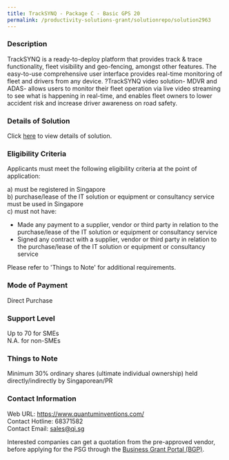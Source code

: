 ```yaml
---
title: TrackSYNQ - Package C - Basic GPS 20
permalink: /productivity-solutions-grant/solutionrepo/solution2963
---
```


### Description

TrackSYNQ is a ready-to-deploy platform that provides track & trace functionality, fleet visibility and geo-fencing, amongst other features. The easy-to-use comprehensive user interface provides real-time monitoring of fleet and drivers from any device. ?TrackSYNQ video solution- MDVR and ADAS- allows users to monitor their fleet operation via live video streaming to see what is happening in real-time, and enables fleet owners to lower accident risk and increase driver awareness on road safety.

### Details of Solution

Click <a href='https://www.gobusiness.gov.sg/images/psg/Quantum_Desensitised_Annex_3_Part_3.pdf' target='_blank' rel='noopener'>here</a> to view details of solution.

### Eligibility Criteria

Applicants must meet the following eligibility criteria at the point of application:

a) must be registered in Singapore <br>
b) purchase/lease of the IT solution or equipment or consultancy service must be used in Singapore <br>
c) must not have:
- Made any payment to a supplier, vendor or third party in relation to the purchase/lease of the IT solution or equipment or consultancy service
- Signed any contract with a supplier, vendor or third party in relation to the purchase/lease of the IT solution or equipment or consultancy service

Please refer to 'Things to Note' for additional requirements.

### Mode of Payment
Direct Purchase

### Support Level
Up to 70 for SMEs <br>
N.A. for non-SMEs

### Things to Note
Minimum 30% ordinary shares (ultimate individual ownership) held directly/indirectly by Singaporean/PR

### Contact Information
Web URL: https://www.quantuminventions.com/ <br>Contact Hotline: 68371582 <br>Contact Email: sales@qi.sg <br>

Interested companies can get a quotation from the pre-approved vendor, before applying for the PSG through the <a target='_blank' rel='noopener' href='https://www.businessgrants.gov.sg/'>Business Grant Portal (BGP)</a>.
